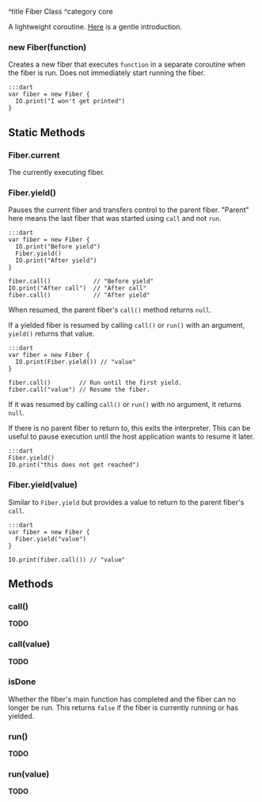 ^title Fiber Class
^category core

A lightweight coroutine. [Here](../fibers.html) is a gentle introduction.

### new **Fiber**(function)

Creates a new fiber that executes `function` in a separate coroutine when the
fiber is run. Does not immediately start running the fiber.

    :::dart
    var fiber = new Fiber {
      IO.print("I won't get printed")
    }

## Static Methods

### Fiber.**current**

The currently executing fiber.

### Fiber.**yield**()

Pauses the current fiber and transfers control to the parent fiber. "Parent"
here means the last fiber that was started using `call` and not `run`.

    :::dart
    var fiber = new Fiber {
      IO.print("Before yield")
      Fiber.yield()
      IO.print("After yield")
    }

    fiber.call()            // "Before yield"
    IO.print("After call")  // "After call"
    fiber.call()            // "After yield"

When resumed, the parent fiber's `call()` method returns `null`.

If a yielded fiber is resumed by calling `call()` or `run()` with an argument,
`yield()` returns that value.

    :::dart
    var fiber = new Fiber {
      IO.print(Fiber.yield()) // "value"
    }

    fiber.call()        // Run until the first yield.
    fiber.call("value") // Resume the fiber.

If it was resumed by calling `call()` or `run()` with no argument, it returns
`null`.

If there is no parent fiber to return to, this exits the interpreter. This can
be useful to pause execution until the host application wants to resume it
later.

    :::dart
    Fiber.yield()
    IO.print("this does not get reached")

### Fiber.**yield**(value)

Similar to `Fiber.yield` but provides a value to return to the parent fiber's
`call`.

    :::dart
    var fiber = new Fiber {
      Fiber.yield("value")
    }

    IO.print(fiber.call()) // "value"

## Methods

### **call**()

**TODO**

### **call**(value)

**TODO**

### **isDone**

Whether the fiber's main function has completed and the fiber can no longer be
run. This returns `false` if the fiber is currently running or has yielded.

### **run**()

**TODO**

### **run**(value)

**TODO**
